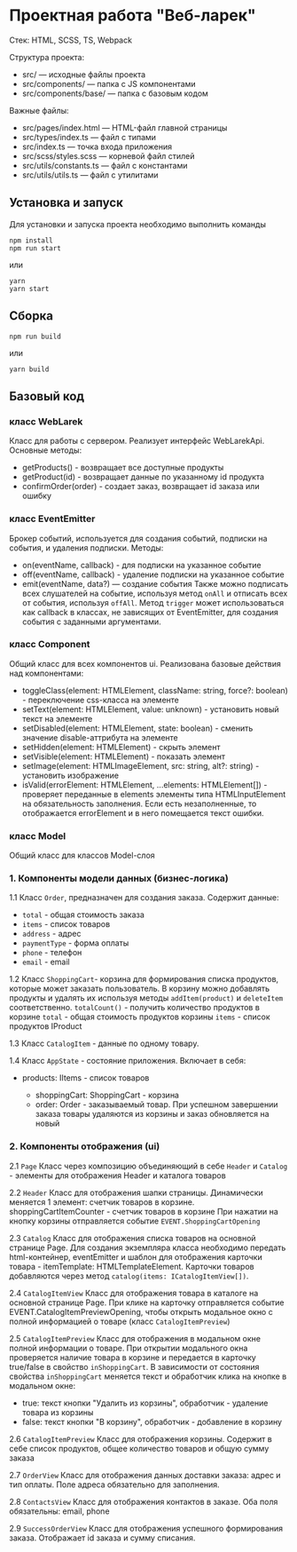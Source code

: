 # Проектная работа "Веб-ларек"

Стек: HTML, SCSS, TS, Webpack

Структура проекта:
- src/ — исходные файлы проекта
- src/components/ — папка с JS компонентами
- src/components/base/ — папка с базовым кодом

Важные файлы:
- src/pages/index.html — HTML-файл главной страницы
- src/types/index.ts — файл с типами
- src/index.ts — точка входа приложения
- src/scss/styles.scss — корневой файл стилей
- src/utils/constants.ts — файл с константами
- src/utils/utils.ts — файл с утилитами

## Установка и запуск
Для установки и запуска проекта необходимо выполнить команды

```
npm install
npm run start
```

или

```
yarn
yarn start
```
## Сборка

```
npm run build
```

или

```
yarn build
```

## Базовый код

### класс WebLarek
Класс для работы с сервером. Реализует интерфейс WebLarekApi. Основные методы: 
 - getProducts() - возвращает все доступные продукты
 - getProduct(id) - возвращает данные по указанному id продукта
 - confirmOrder(order) - создает заказ, возвращает id заказа или ошибку

### класс EventEmitter 
Брокер событий, используется для создания событий, подписки на события, и удаления подписки.
Методы: 
 - on(eventName, callback) - для подписки на указанное событие
 - off(eventName, callback) - удаление подписки на указанное событие
 - emit(eventName, data?) — создание события
Также можно подписать всех слушателей на событие, используя метод ```onAll``` и отписать всех от события, используя ```offAll```.
Метод ```trigger``` может использоваться как callback в классах, не зависящих от EventEmitter, для создания события с заданными
аргументами.

### класс Component 
Общий класс для всех компонентов ui. Реализована базовые действия над компонентами: 
 - toggleClass(element: HTMLElement, className: string, force?: boolean) - переключение css-класса на элементе
 - setText(element: HTMLElement, value: unknown) - установить новый текст на элементе
 - setDisabled(element: HTMLElement, state: boolean) - сменить значение disable-аттрибута на элементе
 - setHidden(element: HTMLElement) - скрыть элемент
 - setVisible(element: HTMLElement) - показать элемент
 - setImage(element: HTMLImageElement, src: string, alt?: string) - установить изображение
 - isValid(errorElement: HTMLElement, ...elements: HTMLElement[]) - проверяет переданные в elements элементы типа HTMLInputElement на обязательность заполнения. Если есть незаполненные, то отображается errorElement и в него помещается текст ошибки.

 ### класс Model
 Общий класс для классов Model-слоя


### 1. Компоненты модели данных (бизнес-логика)

1.1 Класс ```Order```, предназначен для создания заказа. Содержит данные:
 - ```total``` - общая стоимость заказа  
 - ```items``` - список товаров 
 - ```address``` - адрес
 - ```paymentType``` - форма оплаты
 - ```phone``` - телефон
 - ```email``` - email   

1.2 Класс ```ShoppingCart```- корзина для формирования списка продуктов, которые может заказать пользователь.
В корзину можно добавлять продукты и удалять их используя методы ```addItem(product)``` и ```deleteItem``` соответственно.
```totalCount()``` - получить количество продуктов в корзине
```total``` - общая стоимость продуктов корзины
```items``` - список продуктов IProduct

1.3 Класс ```CatalogItem``` - данные по одному товару. 

1.4 Класс ```AppState``` - состояние приложения. Включает в себя:
  - products: IItems<IProduct> - список товаров
	- shoppingCart: ShoppingCart - корзина
	- order: Order - заказываемый товар. 
При успешном завершении заказа товары удаляются из корзины и заказ обновляется на новый

### 2. Компоненты отображения (ui)

2.1 ```Page```
Класс через композицию объединяющий в себе ```Header``` и ```Catalog``` - элементы для отображения Header и каталога товаров

2.2 ```Header```
Класс для отображения шапки страницы. Динамически меняется 1 элемент: счетчик товаров в корзине.
	shoppingCartItemCounter - счетчик товаров в корзине
При нажатии на кнопку корзины отправляется событие ```EVENT.ShoppingCartOpening```

2.3 ```Catalog``` 
 Класс для отображения списка товаров на основной странице Page. Для создания экземпляра класса необходимо передать html-контейнер, eventEmitter и шаблон для отображения карточки товара - itemTemplate: HTMLTemplateElement.
 Карточки товаров добавляются через метод ```catalog(items: ICatalogItemView[])```. 

2.4 ```CatalogItemView```
  Класс для отображения товара в каталоге на основной странице Page. При клике на карточку отправляется событие EVENT.CatalogItemPreviewOpening, чтобы открыть модальное окно с полной информацией о товаре (класс ```CatalogItemPreview```)

2.5 ```CatalogItemPreview```
  Класс для отображения в модальном окне полной информации о товаре. При открытии модального окна проверяется наличие товара в корзине и передается в карточку true/false в свойство ```inShoppingCart```. В зависимости от состояния свойства ```inShoppingCart``` меняется текст и обработчик клика на кнопке в модальном окне: 
   - true: текст кнопки "Удалить из корзины", обработчик - удаление товара из корзины
   - false: текст кнопки "В корзину", обработчик - добавление в корзину

2.6 ```CatalogItemPreview```
Класс для отображения корзины. Содержит в себе список продуктов, общее количество товаров и общую сумму заказа

2.7 ```OrderView```
Класс для отображения данных доставки заказа: адрес и тип оплаты. Поле адреса обязательно для заполнения.

2.8 ```ContactsView```
Класс для отображения контактов в заказе. Оба поля обязательны: email, phone

2.9 ```SuccessOrderView```
Класс для отображения успешного формирования заказа. Отображает id заказа и сумму списания.